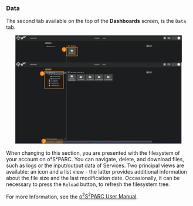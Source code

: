 ### Data

The second tab available on the top of the **Dashboards** screen, is the ```Data``` tab.

<p align="center">
  <img width="90%"  src="assets/quickguide/data.png">
</p>


When changing to this section, you are presented with the filesystem of your account on 
o²S²PARC. You can navigate, delete, and download files, such as logs or the input/output data of Services. Two principal views are available: an icon and a list view - the latter provides additional information about the file size and the last modification date. Occasionally, it can be necessary to press the ```Reload``` button, to refresh the filesystem tree.

For more Information, see the [o<sup>2</sup>S<sup>2</sup>PARC User Manual](https://docs.osparc.io/#/).
